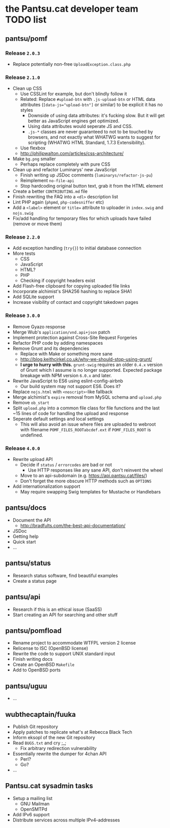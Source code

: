 # the Pantsu.cat developer team TODO list

## pantsu/pomf

### Release `2.0.3`

- Replace potentially non-free `UploadException.class.php`

### Release `2.1.0`

- Clean up CSS
  - Use CSSLint for example, but don't blindly follow it
  - Related: Replace `#upload-btn` with `.js-upload-btn` or HTML data attributes
    (`[data-js="upload-btn"]` or similar) to be explicit it has no styles
    - Downside of using data attributes: it's fucking slow. But it will get
      better as JavaScript engines get optimized.
    - Using data attributes would seperate JS and CSS.
    - `.js-*` classes are never guaranteed to not to be touched by browsers, and
      not exactly what WHATWG wants to suggest for scripting (WHATWG HTML
      Standard, 1.7.3 Extensibility).
  - Use flexbox
  - <http://philipwalton.com/articles/css-architecture/>
- Make `bg.png` smaller
  - Perhaps replace completely with pure CSS
- Clean up and refactor Luminarys' new JavaScript
  - Finish writing up JSDoc comments (`luminarys/refactor-js-pu`)
  - Reimplement `no-file-api`
  - Stop hardcoding original button text, grab it from the HTML element
- Create a better `CONTRIBUTING.md` file
- Finish rewriting the FAQ into a `<dl>` description list
- Lint PHP again (`phpmd`, `php-codesniffer` etc)
- Add a `<label>` element or `title=` attribute to uploader in `index.swig` and
  `nojs.swig`
- Fix/add handling for temporary files for which uploads have failed (remove or
  move them)

### Release `2.2.0`

- Add exception handling (`try{}`) to initial database connection
- More tests
  - CSS
  - JavaScript
  - HTML?
  - PHP
  - Checking if copyright headers exist
- Add Flash-free clipboard for copying uploaded file links
- Incorporate alchimist's SHA256 hashing to replace SHA1
- Add SQLite support
- Increase visibility of contact and copyright takedown pages

### Release `3.0.0`

- Remove Gyazo response
- Merge Wub's `application/vnd.api+json` patch
- Implement protection against Cross-Site Request Forgeries
- Refactor PHP code by adding namespaces
- Remove Grunt and its dependencies
  - Replace with Make or something more sane
  - <http://blog.keithcirkel.co.uk/why-we-should-stop-using-grunt/>
  - **I urge to hurry with this.** `grunt-swig` requires an older `0.4.x`
    version of Grunt which I assume is no longer supported. Expected package
    breakage with NPM version `6.0.x` and later.
- Rewrite JavaScript to ES6 using eslint-config-airbnb
  - Our build system may not support ES6. Does it?
- Replace `nojs.html` with `<noscript>`-like fallback
- Merge alchimist's `expire` removal from MySQL schema and `upload.php`
- Remove `ob_start`
- Split `upload.php` into a common file class for file functions and the
  last ~15 lines of code for handling the upload and response
- Seperate default settings and local settings
  - This will also avoid an issue where files are uploaded to webroot with
    filename `POMF_FILES_ROOTabcdef.ext` if `POMF_FILES_ROOT` is undefined.

### Release `4.0.0`

- Rewrite upload API
  - Decide if `status` / `errorcodes` are bad or not
    - Use HTTP responses like any sane API, don't reinvent the wheel
  - Move to an api-subdomain (e.g. <https://api.pantsu.cat/files/>)
  - Don't forget the more obscure HTTP methods such as `OPTIONS`
- Add internationalization support
  - May require swapping Swig templates for Mustache or Handlebars

## pantsu/docs

- Document the API
  - <http://bradfults.com/the-best-api-documentation/>
- JSDoc
- Getting help
- Quick start
- …

## pantsu/status

- Research status software, find beautiful examples
- Create a status page

## pantsu/api

- Research if this is an ethical issue (SaaSS)
- Start creating an API for searching and other stuff

## pantsu/pomfload

- Rename project to accommodate WTFPL version 2 license
- Relicense to ISC (OpenBSD license)
- Rewrite the code to support UNIX standard input
- Finish writing docs
- Create an OpenBSD `Makefile`
- Add to OpenBSD ports

## pantsu/uguu

- …

## wubthecaptain/fuuka

- Publish Git repository
- Apply patches to replicate what's at Rebecca Black Tech
- Inform eksopl of the new Git repository
- Read `BUGS.txt` and cry ;\_;
  - Fix arbitrary redirection vulnerability
- Essentially rewrite the dumper for 4chan API
  - Perl?
  - Go?
- …

## Pantsu.cat sysadmin tasks

- Setup a mailing list
  - GNU Mailman
  - OpenSMTPd
- Add IPv6 support
- Distribute services across multiple IPv4-addresses
